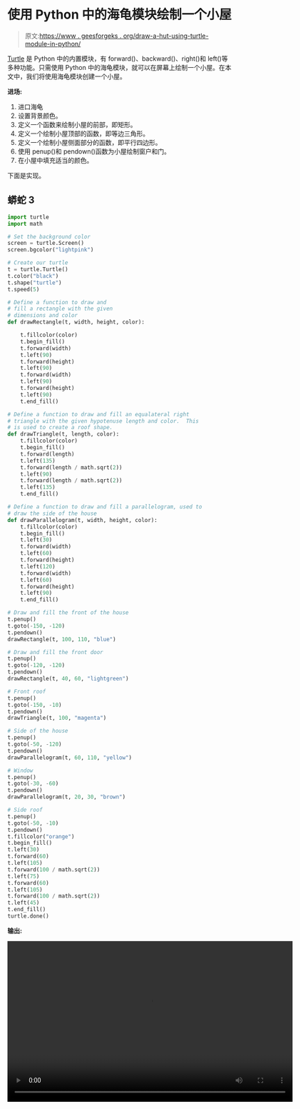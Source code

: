 # 使用 Python 中的海龟模块绘制一个小屋

> 原文:[https://www . geesforgeks . org/draw-a-hut-using-turtle-module-in-python/](https://www.geeksforgeeks.org/draw-a-hut-using-turtle-module-in-python/)

[Turtle](https://www.geeksforgeeks.org/turtle-programming-python/) 是 Python 中的内置模块，有 forward()、backward()、right()和 left()等多种功能。只需使用 Python 中的海龟模块，就可以在屏幕上绘制一个小屋。在本文中，我们将使用海龟模块创建一个小屋。

**进场:**

1.  进口海龟
2.  设置背景颜色。
3.  定义一个函数来绘制小屋的前部，即矩形。
4.  定义一个绘制小屋顶部的函数，即等边三角形。
5.  定义一个绘制小屋侧面部分的函数，即平行四边形。
6.  使用 penup()和 pendown()函数为小屋绘制窗户和门。
7.  在小屋中填充适当的颜色。

下面是实现。

## 蟒蛇 3

```py
import turtle
import math

# Set the background color
screen = turtle.Screen()
screen.bgcolor("lightpink")

# Create our turtle
t = turtle.Turtle()
t.color("black")
t.shape("turtle")
t.speed(5)

# Define a function to draw and
# fill a rectangle with the given
# dimensions and color
def drawRectangle(t, width, height, color):

    t.fillcolor(color)
    t.begin_fill()
    t.forward(width)
    t.left(90)
    t.forward(height)
    t.left(90)
    t.forward(width)
    t.left(90)
    t.forward(height)
    t.left(90)
    t.end_fill()

# Define a function to draw and fill an equalateral right
# triangle with the given hypotenuse length and color.  This
# is used to create a roof shape.
def drawTriangle(t, length, color):
    t.fillcolor(color)
    t.begin_fill()
    t.forward(length)
    t.left(135)
    t.forward(length / math.sqrt(2))
    t.left(90)
    t.forward(length / math.sqrt(2))
    t.left(135)
    t.end_fill()

# Define a function to draw and fill a parallelogram, used to
# draw the side of the house
def drawParallelogram(t, width, height, color):
    t.fillcolor(color)
    t.begin_fill()
    t.left(30)
    t.forward(width)
    t.left(60)
    t.forward(height)
    t.left(120)
    t.forward(width)
    t.left(60)
    t.forward(height)
    t.left(90)
    t.end_fill()

# Draw and fill the front of the house
t.penup()
t.goto(-150, -120)
t.pendown()
drawRectangle(t, 100, 110, "blue")

# Draw and fill the front door
t.penup()
t.goto(-120, -120)
t.pendown()
drawRectangle(t, 40, 60, "lightgreen")

# Front roof
t.penup()
t.goto(-150, -10)
t.pendown()
drawTriangle(t, 100, "magenta")

# Side of the house
t.penup()
t.goto(-50, -120)
t.pendown()
drawParallelogram(t, 60, 110, "yellow")

# Window
t.penup()
t.goto(-30, -60)
t.pendown()
drawParallelogram(t, 20, 30, "brown")

# Side roof
t.penup()
t.goto(-50, -10)
t.pendown()
t.fillcolor("orange")
t.begin_fill()
t.left(30)
t.forward(60)
t.left(105)
t.forward(100 / math.sqrt(2))
t.left(75)
t.forward(60)
t.left(105)
t.forward(100 / math.sqrt(2))
t.left(45)
t.end_fill()
turtle.done()
```

**输出:**

<video class="wp-video-shortcode" id="video-493928-1" width="640" height="360" preload="metadata" controls=""><source type="video/mp4" src="https://media.geeksforgeeks.org/wp-content/uploads/20200915222323/Hut.mp4?_=1">[https://media.geeksforgeeks.org/wp-content/uploads/20200915222323/Hut.mp4](https://media.geeksforgeeks.org/wp-content/uploads/20200915222323/Hut.mp4)</video>